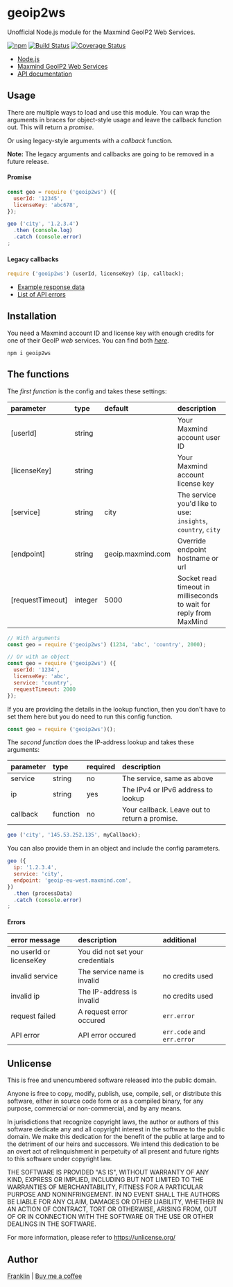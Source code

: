 geoip2ws
========

Unofficial Node.js module for the Maxmind GeoIP2 Web Services.

[![npm](https://img.shields.io/npm/v/geoip2ws.svg?maxAge=3600)](https://github.com/fvdm/nodejs-geoip2ws/blob/master/CHANGELOG.md)
[![Build Status](https://github.com/fvdm/nodejs-geoip2ws/actions/workflows/node.js.yml/badge.svg?branch=master)](https://github.com/fvdm/nodejs-geoip2ws/actions/workflows/node.js.yml)
[![Coverage Status](https://coveralls.io/repos/github/fvdm/nodejs-geoip2ws/badge.svg?branch=master)](https://coveralls.io/github/fvdm/nodejs-geoip2ws?branch=master)

* [Node.js](https://nodejs.org/)
* [Maxmind GeoIP2 Web Services](https://www.maxmind.com/en/geoip2-precision-services)
* [API documentation](https://dev.maxmind.com/geoip/geoip2/web-services/)


Usage
-----

There are multiple ways to load and use this module.
You can wrap the arguments in braces for object-style usage
and leave the callback function out. This will return a
_promise_.

Or using legacy-style arguments with a _callback_ function.

**Note:** The legacy arguments and callbacks are going to be
removed in a future release.


#### Promise

```js
const geo = require ('geoip2ws') ({
  userId: '12345',
  licenseKey: 'abc678',
});

geo ('city', '1.2.3.4')
  .then (console.log)
  .catch (console.error)
;
```


#### Legacy callbacks

```js
require ('geoip2ws') (userId, licenseKey) (ip, callback);
```


- [Example response data](https://dev.maxmind.com/geoip/geoip2/web-services/#Response_Body)
- [List of API errors](https://dev.maxmind.com/geoip/geoip2/web-services/#Errors)


Installation
------------

You need a Maxmind account ID and license key with enough credits for one of
their GeoIP *web* services. You can find both [*here*](https://www.maxmind.com/en/accounts/current/license-key).

`npm i geoip2ws`


The functions
-------------

The _first function_ is the config and takes these settings:

parameter        | type    | default           | description
:----------------|:--------|:------------------|:--------------------------------
[userId]         | string  |                   | Your Maxmind account user ID
[licenseKey]     | string  |                   | Your Maxmind account license key
[service]        | string  | city              | The service you'd like to use: `insights`, `country`, `city`
[endpoint]       | string  | geoip.maxmind.com | Override endpoint hostname or url
[requestTimeout] | integer | 5000              | Socket read timeout in milliseconds to wait for reply from MaxMind

```js
// With arguments
const geo = require ('geoip2ws') (1234, 'abc', 'country', 2000);

// Or with an object
const geo = require ('geoip2ws') ({
  userId: '1234',
  licenseKey: 'abc',
  service: 'country',
  requestTimeout: 2000
});
```


If you are providing the details in the lookup function,
then you don't have to set them here but you do need to
run this config function.

```js
const geo = require ('geoip2ws')();
```


The _second function_ does the IP-address lookup and takes these arguments:

parameter | type     | required | description
:---------|:---------|:---------|:--------------------------------------------
service   | string   | no       | The service, same as above
ip        | string   | yes      | The IPv4 or IPv6 address to lookup
callback  | function | no       | Your callback. Leave out to return a promise.

```js
geo ('city', '145.53.252.135', myCallback);
```

You can also provide them in an object and include the config parameters.

```js
geo ({
  ip: '1.2.3.4',
  service: 'city',
  endpoint: 'geoip-eu-west.maxmind.com',
})
  .then (processData)
  .catch (console.error)
;
```


#### Errors

error message           | description                      | additional
:-----------------------|:---------------------------------|:--------------------------
no userId or licenseKey | You did not set your credentials |
invalid service         | The service name is invalid      | no credits used
invalid ip              | The IP-address is invalid        | no credits used
request failed          | A request error occured          | `err.error`
API error               | API error occured                | `err.code` and `err.error`


Unlicense
---------

This is free and unencumbered software released into the public domain.

Anyone is free to copy, modify, publish, use, compile, sell, or
distribute this software, either in source code form or as a compiled
binary, for any purpose, commercial or non-commercial, and by any
means.

In jurisdictions that recognize copyright laws, the author or authors
of this software dedicate any and all copyright interest in the
software to the public domain. We make this dedication for the benefit
of the public at large and to the detriment of our heirs and
successors. We intend this dedication to be an overt act of
relinquishment in perpetuity of all present and future rights to this
software under copyright law.

THE SOFTWARE IS PROVIDED "AS IS", WITHOUT WARRANTY OF ANY KIND,
EXPRESS OR IMPLIED, INCLUDING BUT NOT LIMITED TO THE WARRANTIES OF
MERCHANTABILITY, FITNESS FOR A PARTICULAR PURPOSE AND NONINFRINGEMENT.
IN NO EVENT SHALL THE AUTHORS BE LIABLE FOR ANY CLAIM, DAMAGES OR
OTHER LIABILITY, WHETHER IN AN ACTION OF CONTRACT, TORT OR OTHERWISE,
ARISING FROM, OUT OF OR IN CONNECTION WITH THE SOFTWARE OR THE USE OR
OTHER DEALINGS IN THE SOFTWARE.

For more information, please refer to <https://unlicense.org/>


Author
------

[Franklin](https://fvdm.com)
| [Buy me a coffee](https://fvdm.com/donating/)

